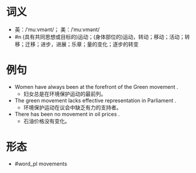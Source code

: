 # 词义
- 英：/ˈmuːvmənt/； 美：/ˈmuːvmənt/
- #n (具有共同思想或目标的)运动；(身体部位的)运动，转动；移动；活动；转移；迁移；进步，进展；乐章；量的变化；逐步的转变
# 例句
- Women have always been at the forefront of the Green movement .
	- 妇女总是在环境保护运动的最前列。
- The green movement lacks effective representation in Parliament .
	- 环境保护运动在议会中缺乏有力的支持者。
- There has been no movement in oil prices .
	- 石油价格没有变化。
# 形态
- #word_pl movements
